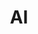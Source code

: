 ---
title: 'AI'
layout: categories
permalink: /ai/
taxonomy: ai
author_profile: true
sidebar_main: true
---